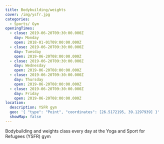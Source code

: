 ```yaml
---
title: Bodybuilding/weights
cover: /img/ysfr.jpg
categories:
  - Sports/ Gym
openingTimes:
  - close: 2019-06-20T09:30:00.000Z
    day: Monday
    open: 2018-01-01T09:00:00.000Z
  - close: 2019-06-20T09:30:00.000Z
    day: Tuesday
    open: 2019-06-20T08:00:00.000Z
  - close: 2019-06-20T09:30:00.000Z
    day: Wednesday
    open: 2019-06-20T08:00:00.000Z
  - close: 2019-06-20T09:30:00.000Z
    day: Thursday
    open: 2019-06-20T08:00:00.000Z
  - close: 2019-06-20T09:30:00.000Z
    day: Friday
    open: 2019-06-20T08:00:00.000Z
location:
  description: YSFR gym
  geo: '{ "type": "Point", "coordinates": [26.5172195, 39.1297939] }'
  showMap: false
---
```

Bodybuilding and weights class every day at the Yoga and Sport for Refugees (YSFR) gym
